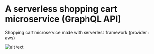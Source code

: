# A serverless shopping cart microservice (GraphQL API)
Shopping cart microservice made with serverless framework (provider : aws)



![alt text](https://www.photobox.co.uk/my/photo/full?photo_id=503285708682)
